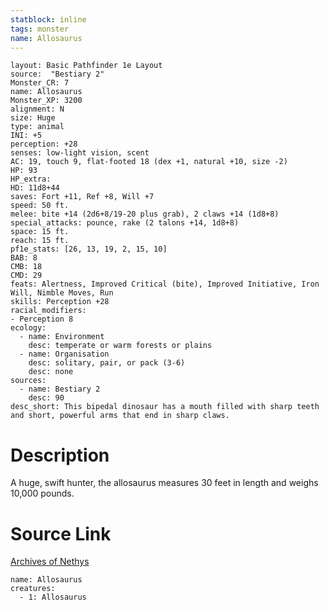 ```yaml
---
statblock: inline
tags: monster
name: Allosaurus
---
```

```statblock
layout: Basic Pathfinder 1e Layout
source:  "Bestiary 2"
Monster_CR: 7
name: Allosaurus
Monster_XP: 3200
alignment: N
size: Huge
type: animal
INI: +5
perception: +28
senses: low-light vision, scent
AC: 19, touch 9, flat-footed 18 (dex +1, natural +10, size -2)
HP: 93
HP_extra: 
HD: 11d8+44
saves: Fort +11, Ref +8, Will +7
speed: 50 ft.
melee: bite +14 (2d6+8/19-20 plus grab), 2 claws +14 (1d8+8)
special_attacks: pounce, rake (2 talons +14, 1d8+8)
space: 15 ft.
reach: 15 ft.
pf1e_stats: [26, 13, 19, 2, 15, 10]
BAB: 8
CMB: 18
CMD: 29
feats: Alertness, Improved Critical (bite), Improved Initiative, Iron Will, Nimble Moves, Run
skills: Perception +28
racial_modifiers:
- Perception 8
ecology:
  - name: Environment
    desc: temperate or warm forests or plains
  - name: Organisation
    desc: solitary, pair, or pack (3-6)
    desc: none
sources:
  - name: Bestiary 2
    desc: 90
desc_short: This bipedal dinosaur has a mouth filled with sharp teeth and short, powerful arms that end in sharp claws. 
```
# Description
A huge, swift hunter, the allosaurus measures 30 feet in length and weighs 10,000 pounds.
# Source Link
[Archives of Nethys](https://aonprd.com/MonsterDisplay.aspx?ItemName=Allosaurus)
```encounter-table
name: Allosaurus
creatures:
  - 1: Allosaurus
```
